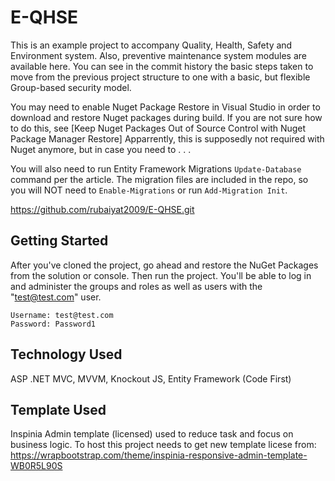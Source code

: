 # E-QHSE
This is an example project to accompany Quality, Health, Safety and Environment system. 
Also, preventive maintenance system modules are available here. 
You can see in the commit history the basic steps taken to move from the previous project structure to one with a basic, but flexible Group-based security model. 

You may need to enable Nuget Package Restore in Visual Studio in order to download and restore Nuget packages during build. If you are not sure how to do this, see [Keep Nuget Packages Out of Source Control with Nuget Package Manager Restore] 
Apparrently, this is supposedly not required with Nuget anymore, but in case you need to . . .

You will also need to run Entity Framework Migrations `Update-Database` command per the article. The migration files are included in the repo, so you will NOT need to `Enable-Migrations` or run `Add-Migration Init`. 

https://github.com/rubaiyat2009/E-QHSE.git

## Getting Started 
After you've cloned the project, go ahead and restore the NuGet Packages from the solution or console. Then run the project. 
You'll be able to log in and administer the groups and roles as well as users with the "test@test.com" user.

    Username: test@test.com
    Password: Password1
    
   ## Technology Used
   ASP .NET MVC, MVVM, Knockout JS, Entity Framework (Code First)
   
   ## Template Used
   Inspinia Admin template (licensed) used to reduce task and focus on business logic. To host this project needs to get new template licese from:
   https://wrapbootstrap.com/theme/inspinia-responsive-admin-template-WB0R5L90S
